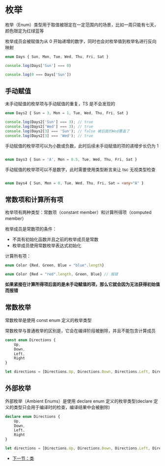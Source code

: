 # 枚举

枚举（Enum）类型用于取值被限定在一定范围内的场景，比如一周只能有七天，颜色限定为红绿蓝等

枚举成员会被赋值为从 0 开始递增的数字，同时也会对枚举值到枚举名进行反向映射

```TypeScript
enum Days { Sun, Mon, Tue, Wed, Thu, Fri, Sat }

console.log(Days['Sun'] === 0)

console.log(0 === Days['Sun'])

```

## 手动赋值

未手动赋值的枚举项与手动赋值的重复，TS 是不会发现的

```TypeScript
enum Days2 { Sun = 3, Mon = 1, Tue, Wed, Thu, Fri, Sat }

console.log(Days2['Sun'] === 3); // true
console.log(Days2['Wed'] === 3); // true
console.log(Days2[3] === 'Sun'); // false 被后面的Wed覆盖了
console.log(Days2[3] === 'Wed'); // true
```

手动赋值的枚举项可以为小数或负数，此时后续未手动赋值的项的递增步长仍为 1
```TypeScript

enum Days3 { Sun = 'A', Mon = 0.5, Tue, Wed, Thu, Fri, Sat }

```

手动赋值的枚举项可以不是数字，此时需要使用类型断言来让 tsc 无视类型检查
```TypeScript

enum Days4 { Sun, Mon = 0, Tue, Wed, Thu, Fri, Sat = <any>"A" }

```

## 常数项和计算所有项

枚举项有两种类型：常数项（constant member）和计算所得项（computed member）

枚举成员是常数项的条件：
- 不具有初始化函数并且之前的枚举成员是常数
- 枚举成员使用常数枚举表达式初始化

计算所有项：

```TypeScript
enum Color {Red, Green, Blue = "blue".length}

enum Color {Red = "red".length, Green, Blue} // 报错
```

**如果紧接在计算所得项后面的是未手动赋值的项，那么它就会因为无法获得初始值而报错**

## 常数枚举

常数枚举是使用 const enum 定义的枚举类型

常数枚举与普通枚举的区别是，它会在编译阶段被删除，并且不能包含计算成员

```TypeScript
const enum Directions {
    Up,
    Down,
    Left,
    Right
}

let directions = [Directions.Up, Directions.Down, Directions.Left, Directions.Right];
```

## 外部枚举

外部枚举（Ambient Enums）是使用 declare enum 定义的枚举类型(declare 定义的类型只会用于编译时的检查，编译结果中会被删除)

```TypeScript
declare enum Directions {
    Up,
    Down,
    Left,
    Right
}

let directions = [Directions.Up, Directions.Down, Directions.Left, Directions.Right];
```

* [下一节：类](https://github.com/KayanChan/weekly-javascript/blob/master/ts-summary/class.md)